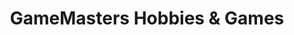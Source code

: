 ---
title: "GameMasters Hobbies & Games"
url: /daytona-beach/gamemasters-hobbies-und-games/
shop: Spiele
---